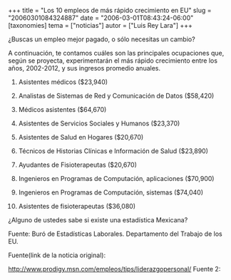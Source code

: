 +++
title = "Los 10 empleos de más rápido crecimiento en EU"
slug = "20060301084324887"
date = "2006-03-01T08:43:24-06:00"
[taxonomies]
tema = ["noticias"]
autor = ["Luis Rey Lara"]
+++

¿Buscas un empleo mejor pagado, o sólo necesitas un cambio?

A continuación, te contamos cuáles son las principales ocupaciones que,
según se proyecta, experimentarán el más rápido crecimiento entre los
años, 2002-2012, y sus ingresos promedio anuales.

<!-- more -->
1.  Asistentes médicos ($23,940)

2.  Analistas de Sistemas de Red y Comunicación de Datos ($58,420)

3.  Médicos asistentes ($64,670)

4.  Asistentes de Servicios Sociales y Humanos ($23,370)

5.  Asistentes de Salud en Hogares ($20,670)

6.  Técnicos de Historias Clínicas e Información de Salud ($23,890)

7.  Ayudantes de Fisioterapeutas ($20,670)

8.  Ingenieros en Programas de Computación, aplicaciones ($70,900)

9.  Ingenieros en Programas de Computación, sistemas ($74,040)

10. Asistentes de fisioterapeutas ($36,080)

¿Alguno de ustedes sabe si existe una estadística Mexicana?

Fuente: Buró de Estadísticas Laborales. Departamento del Trabajo de los
EU.

Fuente(link de la noticia original):

<a href="http://www.prodigy.msn.com/empleos/tips/liderazgopersonal/">http://www.prodigy.msn.com/empleos/tips/liderazgopersonal/</a>
Fuente 2:
